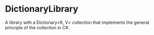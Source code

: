 # DictionaryLibrary

A library with a Dictionary<K, V> collection that implements the general principle of the collection in C#.
